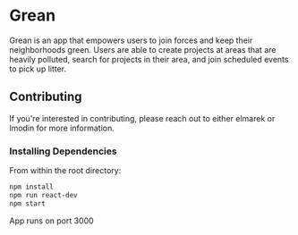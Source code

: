 # Grean

Grean is an app that empowers users to join forces and keep their neighborhoods green. Users are able to create projects at areas that are heavily polluted, search for projects in their area, and join scheduled events to pick up litter.

## Contributing

If you're interested in contributing, please reach out to either elmarek or lmodin for more information.

### Installing Dependencies

From within the root directory:

```sh
npm install
npm run react-dev
npm start
```

App runs on port 3000

